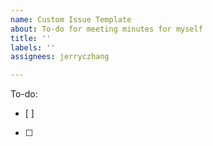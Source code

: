 ```yaml
---
name: Custom Issue Template
about: To-do for meeting minutes for myself
title: ''
labels: ''
assignees: jerryczhang

---
```


To-do:
- [ ]
- [ ]
